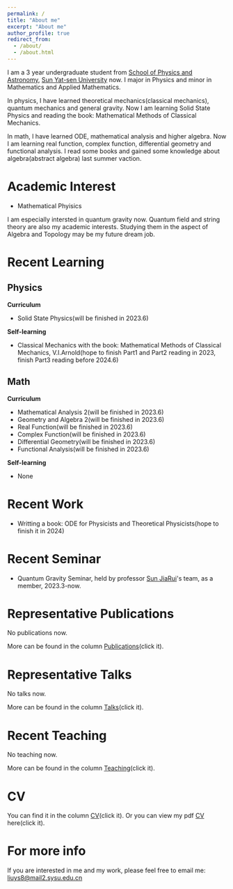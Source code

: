 ```yaml
---
permalink: /
title: "About me"
excerpt: "About me"
author_profile: true
redirect_from: 
  - /about/
  - /about.html
---
```


I am a 3 year undergraduate student from [School of Physics and Astronomy](https://spa.sysu.edu.cn/), [Sun Yat-sen University](https://www.sysu.edu.cn/) now. I major in Physics and minor in Mathematics and Applied Mathematics.

In physics, I have learned theoretical mechanics(classical mechanics), quantum mechanics and general gravity. Now I am learning Solid State Physics and reading the book: Mathematical Methods of Classical Mechanics. 

In math, I have learned ODE, mathematical analysis and higher algebra. Now I am learning real function, complex function, differential geometry and functional analysis. I read some books and gained some knowledge about algebra(abstract algebra) last summer vaction.


Academic Interest
======
* Mathematical Phyisics

I am especially intersted in quantum gravity now. Quantum field and string theory are also my academic interests. Studying them in the aspect of Algebra and Topology may be my future dream job.


Recent Learning
======

Physics
------
**Curriculum**
* Solid State Physics(will be finished in 2023.6)

**Self-learning**
* Classical Mechanics with the book: Mathematical Methods of Classical Mechanics, V.I.Arnold(hope to finish Part1 and Part2 reading in 2023, finish Part3 reading before 2024.6)

Math
------
**Curriculum**
* Mathematical Analysis 2(will be finished in 2023.6)
* Geometry and Algebra 2(will be finished in 2023.6)
* Real Function(will be finished in 2023.6)
* Complex Function(will be finished in 2023.6)
* Differential Geometry(will be finished in 2023.6)
* Functional Analysis(will be finished in 2023.6)

**Self-learning**
* None


Recent Work
=====
* Writting a book: ODE for Physicists and Theoretical Physicists(hope to finish it in 2024)


Recent Seminar
=====
* Quantum Gravity Seminar, held by professor [Sun JiaRui](https://spa.sysu.edu.cn/zh-hans/teacher/178)'s team, as a member, 2023.3-now.


Representative Publications
======
No publications now.

More can be found in the column [Publications](https://liuyisi238.github.io//publications/)(click it).


Representative Talks
======
No talks now.

More can be found in the column [Talks](https://liuyisi238.github.io//talks/)(click it).


Recent Teaching
======
No teaching now.

More can be found in the column [Teaching](https://liuyisi238.github.io//teaching/)(click it).


CV
=====
You can find it in the column [CV](https://liuyisi238.github.io//cv/)(click it).
Or you can view my pdf [CV](https://liuyisi238.github.io/files/CV.pdf) here(click it).


For more info
=====
If you are interested in me and my work, please feel free to email me: liuys8@mail2.sysu.edu.cn 


